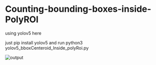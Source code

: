 # Counting-bounding-boxes-inside-PolyROI

    
using yolov5 here 

  just pip install yolov5 and run 
  python3 yolov5_bboxCenteroid_Inside_polyRoi.py



![output](https://user-images.githubusercontent.com/33729709/211142186-a9ecd225-4f90-4310-91df-862e243f8833.gif)
